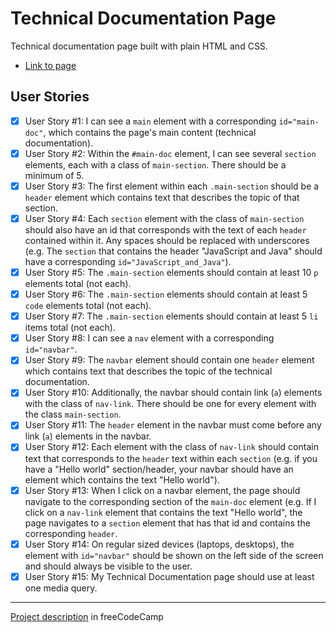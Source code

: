 # Technical Documentation Page

Technical documentation page built with plain HTML and CSS.

- [Link to page](https://alicefrancener.github.io/responsive-web-design/tech-documentation/)

## User Stories

- [x] User Story #1: I can see a `main` element with a corresponding `id="main-doc"`, which contains the page's main content (technical documentation).
- [x] User Story #2: Within the `#main-doc` element, I can see several `section` elements, each with a class of `main-section`. There should be a minimum of 5.
- [x] User Story #3: The first element within each `.main-section` should be a `header` element which contains text that describes the topic of that section.
- [x] User Story #4: Each `section` element with the class of `main-section` should also have an id that corresponds with the text of each `header` contained within it. Any spaces should be replaced with underscores (e.g. The `section` that contains the header "JavaScript and Java" should have a corresponding `id="JavaScript_and_Java"`).
- [x] User Story #5: The `.main-section` elements should contain at least 10 `p` elements total (not each).
- [x] User Story #6: The `.main-section` elements should contain at least 5 `code` elements total (not each).
- [x] User Story #7: The `.main-section` elements should contain at least 5 `li` items total (not each).
- [x] User Story #8: I can see a `nav` element with a corresponding `id="navbar"`.
- [x] User Story #9: The `navbar` element should contain one `header` element which contains text that describes the topic of the technical documentation.
- [x] User Story #10: Additionally, the navbar should contain link (`a`) elements with the class of `nav-link`. There should be one for every element with the class `main-section`.
- [x] User Story #11: The `header` element in the navbar must come before any link (`a`) elements in the navbar.
- [x] User Story #12: Each element with the class of `nav-link` should contain text that corresponds to the `header` text within each `section` (e.g. if you have a "Hello world" section/header, your navbar should have an element which contains the text "Hello world").
- [x] User Story #13: When I click on a navbar element, the page should navigate to the corresponding section of the `main-doc` element (e.g. If I click on a `nav-link` element that contains the text "Hello world", the page navigates to a `section` element that has that id and contains the corresponding `header`.
- [x] User Story #14: On regular sized devices (laptops, desktops), the element with `id="navbar"` should be shown on the left side of the screen and should always be visible to the user.
- [x] User Story #15: My Technical Documentation page should use at least one media query.

---

[Project description](https://www.freecodecamp.org/learn/responsive-web-design/responsive-web-design-projects/build-a-technical-documentation-page) in freeCodeCamp
